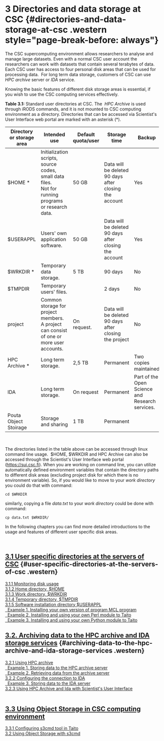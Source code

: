 # 3 Directories and data storage at CSC {#directories-and-data-storage-at-csc .western style="page-break-before: always"}

The CSC supercomputing environment allows researchers to analyse and
manage large datasets. Even with a normal CSC user account the
researchers can work with datasets that contain several terabytes of
data. Each CSC user has access to four personal disk areas that can be
used for processing data.  For long term data storage, customers of CSC
can use *HPC archive* server or *IDA* service. 

Knowing the basic features of different disk storage areas is essential,
if you wish to use the CSC computing services effectively.

**Table 3.1:** Standard user directories at CSC. The  *HPC Archive* is
used through iRODS commands, and it is not mounted to CSC computing
environment as a directory. Directories that can be accessed via
Scientist's User Interface web portal are marked with an asterisk (\*).

<table>
<colgroup>
<col style="width: 15%" />
<col style="width: 45%" />
<col style="width: 15%" />
<col style="width: 15%" />
<col style="width: 10%" />
</colgroup>
<thead>
<tr class="header">
<th>Directory or storage area</th>
<th>Intended use</th>
<th>Default quota/user</th>
<th>Storage time</th>
<th>Backup</th>
</tr>
</thead>
<tbody>
<tr class="odd">
<td>$HOME *</td>
<td>Initialization scripts, source codes, small data files.<br />
Not for running programs or research data.</td>
<td>50 GB</td>
<td>Data will be deleted 90 days after closing the account</td>
<td>Yes</td>
</tr>
<tr class="even">
<td>$USERAPPL</td>
<td>Users' own application software.</td>
<td>50 GB</td>
<td>Data will be deleted 90 days after closing the account</td>
<td>Yes</td>
</tr>
<tr class="odd">
<td>$WRKDIR *</td>
<td>Temporary data storage.</td>
<td>5 TB</td>
<td><span lang="en">90 days</span></td>
<td>No</td>
</tr>
<tr class="even">
<td>$TMPDIR</td>
<td>Temporary users' files.</td>
<td> </td>
<td>2 days</td>
<td>No</td>
</tr>
<tr class="odd">
<td>project</td>
<td>Common storage for project members. A project can consist of one or more user accounts.</td>
<td>On request.</td>
<td>Data will be deleted 90 days after closing the project</td>
<td>No</td>
</tr>
<tr class="even">
<td>HPC Archive *</td>
<td>Long term storage.</td>
<td>2,5 TB</td>
<td>Permanent</td>
<td>Two copies maintained</td>
</tr>
<tr class="odd">
<td>IDA</td>
<td>Long term storage.</td>
<td>On request</td>
<td>Permanent</td>
<td>Part of the Open Science and Research services.</td>
</tr>
<tr class="even">
<td>Pouta Object Stoirage</td>
<td>Storage and sharing</td>
<td>1 TB</td>
<td>Permanent</td>
<td> </td>
</tr>
</tbody>
</table>

 

The directories listed in the table above can be accessed through linux
command line usage.  $HOME, $WRKDIR and HPC Archive can also be accessed
through the Scientist's User Interface web portal
(<https://sui.csc.fi>). When you are working on command line, you can
utilize automatically defined environment variables that contain the
directory paths to different disk areas (excluding project disk for
which there is no environment variable). So, if you would like to move
to your *work directory* you could do that with command:

    cd $WRKDIR

similarly, copying a file *data.txt* to your *work director*y could be
done with command:

    cp data.txt $WRKDIR/

In the following chapters you can find more detailed introductions to
the usage and features of different user specific disk areas.

 

## [3.1 User specific directories at the servers of CSC] {#user-specific-directories-at-the-servers-of-csc .western}

[3.1.1 Monitoring disk usage][]  
[3.1.2 Home directory, $HOME][]  
[3.1.3 Work directory, $WRKDIR][]  
[3.1.4 Temporary directory, $TMPDIR][]  
[3.1.5 Software installation directory $USERAPPL][]  
[  Example 1. Installing your own version of program MCL program][]  
[  Example 2. Installing and using your own Perl module to Taito][]  
[  Example 3. Installing and using your own Python module to Taito]

## [3.2. Archiving data to the HPC archive and IDA storage services] {#archiving-data-to-the-hpc-archive-and-ida-storage-services .western}

[3.2.1 Using HPC archive][]  
[  Example 1. Storing data to the HPC archive server][]  
[  Example 2. Retrieving data from the archive server][]  
[3.2.2 Configuring the connection to IDA][]  
[  Example 3. Storing data to the IDA server][]  
[3.2.3 Using HPC Archive and Ida with Scientist's User Interface]  
 

## [3.3 Using Object Storage in CSC computing environment]

[3.3.1 Configuring s3cmd tool in Taito][]  
[3.2 Using Object Storage with s3cmd]

 

  [3.1 User specific directories at the servers of CSC]: https://research.csc.fi/csc-guide-user-specific-directories-at-the-servers-of-csc
  [3.1.1 Monitoring disk usage]: https://research.csc.fi/csc-guide-user-specific-directories-at-the-servers-of-csc#3.1.1
  [3.1.2 Home directory, $HOME]: https://research.csc.fi/csc-guide-user-specific-directories-at-the-servers-of-csc#3.1.2
  [3.1.3 Work directory, $WRKDIR]: https://research.csc.fi/csc-guide-user-specific-directories-at-the-servers-of-csc#3.1.3
  [3.1.4 Temporary directory, $TMPDIR]: https://research.csc.fi/csc-guide-user-specific-directories-at-the-servers-of-csc#3.1.4
  [3.1.5 Software installation directory $USERAPPL]: https://research.csc.fi/csc-guide-user-specific-directories-at-the-servers-of-csc#3.1.5
  [  Example 1. Installing your own version of program MCL program]: https://research.csc.fi/csc-guide-user-specific-directories-at-the-servers-of-csc#ex1
  [  Example 2. Installing and using your own Perl module to Taito]: https://research.csc.fi/csc-guide-user-specific-directories-at-the-servers-of-csc#ex2
  [  Example 3. Installing and using your own Python module to Taito]: https://research.csc.fi/csc-guide-user-specific-directories-at-the-servers-of-csc#ex3
  [3.2. Archiving data to the HPC archive and IDA storage services]: https://research.csc.fi/csc-guide-archiving-data-to-the-archive-servers
  [3.2.1 Using HPC archive]: https://research.csc.fi/csc-guide-archiving-data-to-the-archive-servers#3.2.1
  [  Example 1. Storing data to the HPC archive server]: https://research.csc.fi/csc-guide-archiving-data-to-the-archive-servers#ex1
  [  Example 2. Retrieving data from the archive server]: https://research.csc.fi/csc-guide-archiving-data-to-the-archive-servers#ex2
  [3.2.2 Configuring the connection to IDA]: https://research.csc.fi/csc-guide-archiving-data-to-the-archive-servers#3.2.2
  [  Example 3. Storing data to the IDA server]: https://research.csc.fi/csc-guide-archiving-data-to-the-archive-servers#ex3
  [3.2.3 Using HPC Archive and Ida with Scientist's User Interface]: https://research.csc.fi/csc-guide-archiving-data-to-the-archive-servers#3.2.3
  [3.3 Using Object Storage in CSC computing environment]: https://research.csc.fi/csc-guide-object-storage
  [3.3.1 Configuring s3cmd tool in Taito]: https://research.csc.fi/csc-guide-object-storage#3.3.1
  [3.2 Using Object Storage with s3cmd]: https://research.csc.fi/csc-guide-object-storage#3.3.2
